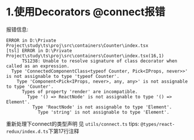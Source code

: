 # 1.使用Decorators @connect报错
报错信息:
```
ERROR in D:\Private Project\study\ts\proj\src\containers\Counter\index.tsx
[tsl] ERROR in D:\Private Project\study\ts\proj\src\containers\Counter\index.tsx(16,1)
      TS1238: Unable to resolve signature of class decorator when called as an expression.
  Type 'ConnectedComponentClass<typeof Counter, Pick<IProps, never>>' is not assignable to type 'typeof Counter'.
    Type 'Component<Pick<IProps, never>, any, any>' is not assignable to type 'Counter'.
      Types of property 'render' are incompatible.
        Type '() => ReactNode' is not assignable to type '() => Element'.
          Type 'ReactNode' is not assignable to type 'Element'.
            Type 'string' is not assignable to type 'Element'.
```
重新处理下connect的类型声明 见 `utils/connect.ts`
tips: `@types/react-redux/index.d.ts`下第17行注释
